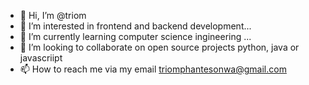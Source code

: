 - 👋 Hi, I’m @triom
- 👀 I’m interested in frontend and backend development...
- 🌱 I’m currently learning computer science ingineering ...
- 💞️ I’m looking to collaborate on open source projects python, java or javascriipt
- 📫 How to reach me via my email triomphantesonwa@gmail.com

<!---
triom/triom is a ✨ special ✨ repository because its `README.md` (this file) appears on your GitHub profile.
You can click the Preview link to take a look at your changes.
--->
